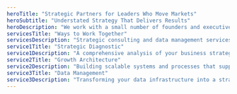 ```yaml
---
heroTitle: "Strategic Partners for Leaders Who Move Markets"
heroSubtitle: "Understated Strategy That Delivers Results"
heroDescription: "We work with a small number of founders and executives to isolate the problems that matter, and act on them with precision."
servicesTitle: "Ways to Work Together"
servicesDescription: "Strategic consulting and data management services designed for founders and growing companies who need clarity, direction, and results."
service1Title: "Strategic Diagnostic"
service1Description: "A comprehensive analysis of your business strategy, identifying gaps and opportunities for growth."
service2Title: "Growth Architecture"
service2Description: "Building scalable systems and processes that support your business expansion and market penetration."
service3Title: "Data Management"
service3Description: "Transforming your data infrastructure into a strategic asset that drives better decision-making."
---
```

